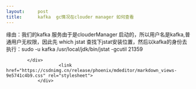 ```yaml
---
layout:     post
title:      kafka  gc情况在clouder manager 如何查看
---
```

<div id="article_content" class="article_content clearfix csdn-tracking-statistics" data-pid="blog" data-mod="popu_307" data-dsm="post">
								            <div id="content_views" class="markdown_views prism-atom-one-dark">
							<!-- flowchart 箭头图标 勿删 -->
							<svg xmlns="http://www.w3.org/2000/svg" style="display: none;"><path stroke-linecap="round" d="M5,0 0,2.5 5,5z" id="raphael-marker-block" style="-webkit-tap-highlight-color: rgba(0, 0, 0, 0);"></path></svg>
							<p>缘由：我们的kafka 服务由于是clouderManager 启动的，所以用户名是kafka,普通用户无权限，因此先 which jstat 查找下jstat安装位置，然后以kafka的身份去执行：sudo -u kafka /usr/local/jdk/bin/jstat -gcutil 21359</p>

            </div>
						<link href="https://csdnimg.cn/release/phoenix/mdeditor/markdown_views-9e5741c4b9.css" rel="stylesheet">
                </div>